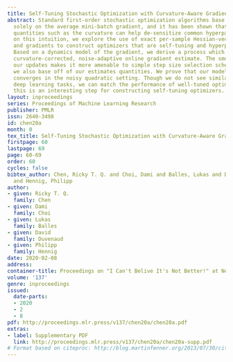 ```yaml
---
title: Self-Tuning Stochastic Optimization with Curvature-Aware Gradient Filtering
abstract: Standard first-order stochastic optimization algorithms base their updates
  solely on the average mini-batch gradient, and it has been shown that tracking additional
  quantities such as the curvature can help de-sensitize common hyperparameters. Based
  on this intuition, we explore the use of exact per-sample Hessian-vector products
  and gradients to construct optimizers that are self-tuning and hyperparameter-free.
  Based on a dynamics model of the gradient, we derive a process which leads to a
  curvature-corrected, noise-adaptive online gradient estimate. The smoothness of
  our updates makes it more amenable to simple step size selection schemes, which
  we also base off of our estimates quantities. We prove that our model-based procedure
  converges in the noisy quadratic setting. Though we do not see similar gains in
  deep learning tasks, we can match the performance of well-tuned optimizers and ultimately,
  this is an interesting step for constructing self-tuning optimizers.
layout: inproceedings
series: Proceedings of Machine Learning Research
publisher: PMLR
issn: 2640-3498
id: chen20a
month: 0
tex_title: Self-Tuning Stochastic Optimization with Curvature-Aware Gradient Filtering
firstpage: 60
lastpage: 69
page: 60-69
order: 60
cycles: false
bibtex_author: Chen, Ricky T. Q. and Choi, Dami and Balles, Lukas and Duvenaud, David
  and Hennig, Philipp
author:
- given: Ricky T. Q.
  family: Chen
- given: Dami
  family: Choi
- given: Lukas
  family: Balles
- given: David
  family: Duvenaud
- given: Philipp
  family: Hennig
date: 2020-02-08
address: 
container-title: Proceedings on "I Can't Belive It's Not Better!" at NeurIPS Workshop
volume: '137'
genre: inproceedings
issued:
  date-parts:
  - 2020
  - 2
  - 8
pdf: http://proceedings.mlr.press/v137/chen20a/chen20a.pdf
extras:
- label: Supplementary PDF
  link: http://proceedings.mlr.press/v137/chen20a/chen20a-supp.pdf
# Format based on citeproc: http://blog.martinfenner.org/2013/07/30/citeproc-yaml-for-bibliographies/
---
```

